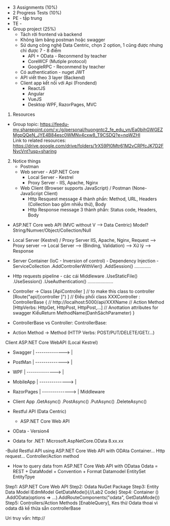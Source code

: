 - 3 Assignments (10%)
- 2 Progress Tests (10%)
- PE - tập trung
- TE - 
- Group project (25%) 
    - Tách rời frontend và backend
    - Không làm băng postman hoặc swagger
    - Sử dung công nghệ Data Centric, chọn 2 option, 1 cũng được nhưng chỉ được 7 - 8 điểm
        - API + OData - Reconmend by teacher
        - CoreWCF (Mutiple protocol)
        - GoogleRPC - Reconmend by teacher
    - Có authentication - nuget JWT
    - API viết theo 3 layer (Backend)
    - Client app kết nối với Api (Frondend) 
        - ReactJS
        - Angular
        - VueJS 
        - Desktop WPF, RazorPages, MVC


1. Resources
- Group topic: https://feedu-my.sharepoint.com/:x:/g/personal/huongntc2_fe_edu_vn/Ea0bihGWGEZMgpQQeN_JYE4B84esc0WMNv4cxw8_T9CSDQ?e=nqWZHI                                                                                                
Link to related resources: https://drive.google.com/drive/folders/1rX59Pl0Mtr61M2vCRPfcJK7D2FNvcVnt?usp=sharing

2. Notice things
    - Postman
    - Web server - ASP.NET Core
        - Local Server - Kestrel
        - Proxy Server - IIS, Apache, Nginx
    - Web Client (Browser supports JavaScript) / Postman (None-JavaScript Client)
        - Http Resquest message 4 thành phần: Method, URL, Headers (Collection bao gồm nhiều thứ), Body
        - Http Response message 3 thành phần: Status code, Headers, Body

- ASP.NET Core web API (MVC without V --> Data Centric)
    Model? String/Numver/Object/Collection/Null

- Local Server (Kestrel) / Proxy Server IIS, Apache, Nginx, 
    Request --> Proxy server --> Local Server --> (Binding, Validation) --> Xử lý --> Response

- Server Container (IoC - Inversion of control) - Dependency Injection - ServiceCollection
    .AddControllerWithVier()
    .AddSession()
    .............
- Http requests pipeline - các cái Middleware
    .UseStaticFile()
    .UseSession()
    .UseAuthentication()
    ....................

- Controller -> Class
    [ApiController ] // to make this class to controller
    [Route("api/[controller ]") ] // Điều phối 
    class XXXController : ControllerBase { // http://localhost:5000/api/XXXName
        // Action Method
        [HttpVerbs: HttpGet, HttpPost, HttpPost,...] // Anottation attributes for swagger 
        KiểuReturn MethodName(DanhSáchParameter)
    }
- ControllerBase vs Controller:
    ControllerBase:

- Action Method -> Method (HTTP Verbs: POST/PUT/DELETE/GET/...)

Client                               ASP.NET Core WebAPI (Local Kestrel)
- Swagger       | --------------> |
- PostMan       | --------------> |
- WPF           | --------------> |
- MobileApp     | --------------> |
- RazorPages    | --------------> |
                    Middleware


- Client App 
    .GetAsync()
    .PostAsync()
    .PutAsync()
    .DeleteAsync()


- Restful API (Data Centric)
	- ASP.NET Core Web API
- OData - Version4
- Odata for .NET: Microsoft.AspNetCore.OData 8.xx.xx

-Build Restful API using ASP.NET Core Web API with ODAta
	Container...
	Http request...
	Controller/Action method

- How to query data from ASP.NET Core Web API with ODataa
Odata = REST + DataModel + Convention + Format
Datamodel
	EntitySet
	EntityTpye

Step1: ASP.NET Core Web API
Step2: Odata NuGet Package
Step3: Entity Data Model
	IEdmModel GetDataMode(){//Lab2 Code}
Step4: Container ()
	.AddOData(options => ...).AddRouteComponents("odata", GetDataMode())
Step5: Controllers/Action Methods [EnableQuery], Kes thừ Odata thoai vì odata đã kế thừa sẵn controllerBase


Uri truy vấn: http://
